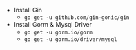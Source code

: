 - Install Gin
  - `go get -u github.com/gin-gonic/gin`
- Install Gorm & Mysql Driver
  - `go get -u gorm.io/gorm`
  - `go get -u gorm.io/driver/mysql`